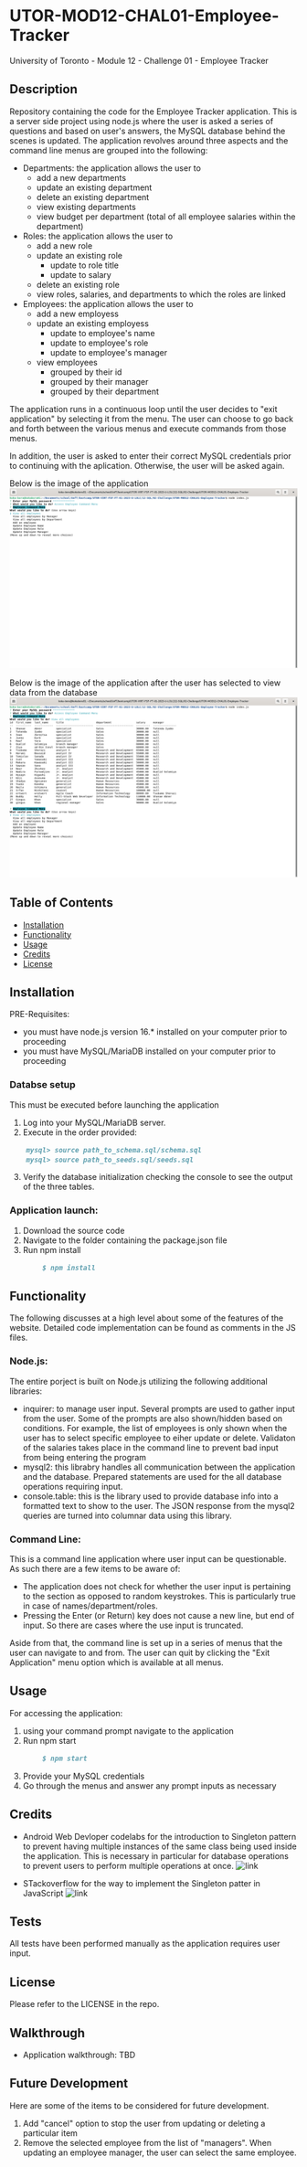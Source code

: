# UTOR-MOD12-CHAL01-Employee-Tracker
University of Toronto - Module 12 - Challenge 01 - Employee Tracker

## Description

Repository containing the code for the Employee Tracker application. This is a server side project using node.js where the user is asked a series of questions and based on user's answers, the MySQL database behind the scenes is updated. The application revolves around three aspects and the command line menus are grouped into the following:
- Departments: the application allows the user to 
    - add a new departments
    - update an existing department
    - delete an existing department
    - view existing departments
    - view budget per department (total of all employee salaries within the department)
- Roles: the application allows the user to
    - add a new role
    - update an existing role
        - update to role title
        - update to salary
    - delete an existing role
    - view roles, salaries, and departments to which the roles are linked
- Employees: the application allows the user to
    - add a new employess
    - update an existing employess
        - update to employee's name
        - update to employee's role
        - update to employee's manager
    - view employees
        - grouped by their id
        - grouped by their manager
        - grouped by their department

The application runs in a continuous loop until the user decides to "exit application" by selecting it from the menu. The user can choose to go back and forth between the various menus and execute commands from those menus. 

In addition, the user is asked to enter their correct MySQL credentials prior to continuing with the aplication. Otherwise, the user will be asked again.

Below is the image of the application
![Command Line Interface](./assets/images/ET-01-user-menus.png)

Below is the image of the application after the user has selected to view data from the database
![SVG in browser](./assets/images/ET-02-database-data.png)


## Table of Contents

- [Installation](#installation)
- [Functionality](#functionality)
- [Usage](#usage)
- [Credits](#credits)
- [License](#license)

## Installation

PRE-Requisites: 
- you must have node.js version 16.* installed on your computer prior to proceeding
- you must have MySQL/MariaDB installed on your computer prior to proceeding

### Databse setup
This must be executed before launching the application
1. Log into your MySQL/MariaDB server.
2. Execute in the order provided:
```md
    mysql> source path_to_schema.sql/schema.sql
    mysql> source path_to_seeds.sql/seeds.sql
```
3. Verify the database initialization checking the console to see the output of the three tables.

### Application launch:
1. Download the source code
2. Navigate to the folder containing the package.json file
3. Run npm install
```md
        $ npm install
```


## Functionality

The following discusses at a high level about some of the features of the website. Detailed code implementation can be found as comments in the JS files.


### Node.js:

The entire porject is built on Node.js utilizing the following additional libraries:
- inquirer: to manage user input. Several prompts are used to gather input from the user. Some of the prompts are also shown/hidden based on conditions. For example, the list of employees is only shown when the user has to select specific employee to eiher update or delete. Validaton of the salaries takes place in the command line to prevent bad input from being entering the program 
- mysql2: this librabry handles all communication between the application and the database. Prepared statements are used for the all database operations requiring input.
- console.table: this is the library used to provide database info into a formatted text to show to the user. The JSON response from the mysql2 queries are turned into columnar data using this library.


### Command Line:

This is a command line application where user input can be questionable. As such there are a few items to be aware of:
- The application does not check for whether the user input is pertaining to the section as opposed to random keystrokes. This is particularly true in case of names/department/roles.
- Pressing the Enter (or Return) key does not cause a new line, but end of input. So there are cases where the use input is truncated. 

Aside from that, the command line is set up in a series of menus that the user can navigate to and from. The user can quit by clicking the "Exit Application" menu option which is available at all menus.


## Usage

For accessing the application:<br>

1. using your command prompt navigate to the application
2. Run npm start 
```md
        $ npm start
```
3. Provide your MySQL credentials
4. Go through the menus and answer any prompt inputs as necessary


## Credits
- Android Web Devloper codelabs for the introduction to Singleton pattern to prevent having multiple instances of the same class being used inside the application. This is necessary in particular for database operations to prevent users to perform multiple operations at once. ![link](https://developer.android.com/codelabs/android-room-with-a-view-kotlin#7)

- STackoverflow for the way to implement the Singleton patter in JavaScript ![link](https://stackoverflow.com/questions/1479319/simplest-cleanest-way-to-implement-a-singleton-in-javascript)

## Tests

All tests have been performed manually as the application requires user input.


## License

Please refer to the LICENSE in the repo.


## Walkthrough

- Application walkthrough: TBD 


## Future Development

Here are some of the items to be considered for future development.
1. Add "cancel" option to stop the user from updating or deleting a particular item
2. Remove the selected employee from the list of "managers". When updating an employee manager, the user can select the same employee. 

